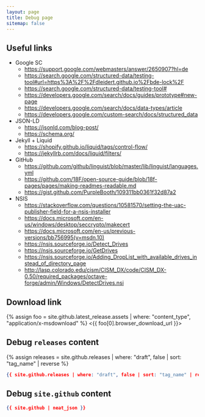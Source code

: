 ```yaml
---
layout: page
title: Debug page
sitemap: false
---
```


## Useful links

* Google SC
    * <https://support.google.com/webmasters/answer/2650907?hl=de>
    * <https://search.google.com/structured-data/testing-tool#url=https%3A%2F%2Fdleidert.github.io%2Fbde-lock%2F>
    * <https://search.google.com/structured-data/testing-tool#>
    * <https://developers.google.com/search/docs/guides/prototype#new-page>
    * <https://developers.google.com/search/docs/data-types/article>
    * <https://developers.google.com/custom-search/docs/structured_data>
* JSON-LD
    * <https://jsonld.com/blog-post/>
    * <https://schema.org/>
* Jekyll + Liquid
    * <https://shopify.github.io/liquid/tags/control-flow/>
    * <https://jekyllrb.com/docs/liquid/filters/>
* GitHub
    * <https://github.com/github/linguist/blob/master/lib/linguist/languages.yml>
    * <https://github.com/18F/open-source-guide/blob/18f-pages/pages/making-readmes-readable.md>
    * <https://gist.github.com/PurpleBooth/109311bb0361f32d87a2>
* NSIS
    * <https://stackoverflow.com/questions/10581570/setting-the-uac-publisher-field-for-a-nsis-installer>
    * <https://docs.microsoft.com/en-us/windows/desktop/seccrypto/makecert>
    * <https://docs.microsoft.com/en-us/previous-versions/bb756995(v=msdn.10)>
    * <https://nsis.sourceforge.io/Detect_Drives>
    * <https://nsis.sourceforge.io/GetDrives>
    * <https://nsis.sourceforge.io/Adding_DropList_with_available_drives_instead_of_directory_page>
    * <http://lasp.colorado.edu/cism/CISM_DX/code/CISM_DX-0.50/required_packages/octave-forge/admin/Windows/DetectDrives.nsi>

## Download link

{% assign foo = site.github.latest_release.assets | where: "content_type", "application/x-msdownload" %}
<{{ foo[0].browser_download_url }}>

## Debug `releases` content

{% assign releases = site.github.releases | where: "draft", false | sort: "tag_name" | reverse %}

<!-- show releases -->
```JSON
{{ site.github.releases | where: "draft", false | sort: "tag_name" | reverse | neat_json }}
```

## Debug `site.github` content

<!-- show site.github -->
```JSON
{{ site.github | neat_json }}
```
